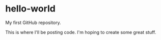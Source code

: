 # hello-world
My first GitHub repository.

This is where I'll be posting code. I'm hoping to create some great stuff.
